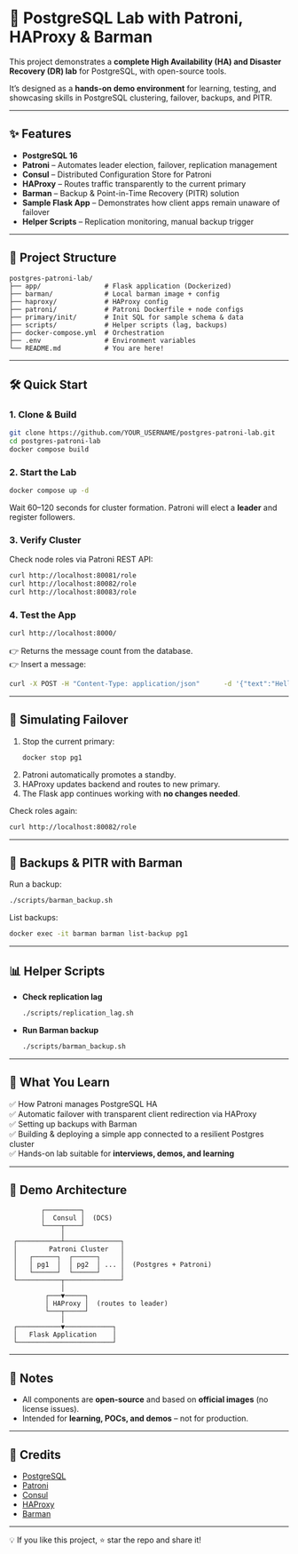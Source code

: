 
# 🚀 PostgreSQL Lab with Patroni, HAProxy & Barman

This project demonstrates a **complete High Availability (HA) and Disaster Recovery (DR) lab** for PostgreSQL, with open-source tools.  

It’s designed as a **hands-on demo environment** for learning, testing, and showcasing skills in PostgreSQL clustering, failover, backups, and PITR.

---

## ✨ Features

- **PostgreSQL 16**   
- **Patroni** – Automates leader election, failover, replication management  
- **Consul** – Distributed Configuration Store for Patroni  
- **HAProxy** – Routes traffic transparently to the current primary  
- **Barman** – Backup & Point-in-Time Recovery (PITR) solution  
- **Sample Flask App** – Demonstrates how client apps remain unaware of failover  
- **Helper Scripts** – Replication monitoring, manual backup trigger  

---

## 📂 Project Structure

```
postgres-patroni-lab/
├── app/                # Flask application (Dockerized)
├── barman/             # Local barman image + config
├── haproxy/            # HAProxy config
├── patroni/            # Patroni Dockerfile + node configs
├── primary/init/       # Init SQL for sample schema & data
├── scripts/            # Helper scripts (lag, backups)
├── docker-compose.yml  # Orchestration
├── .env                # Environment variables
└── README.md           # You are here!
```

---

## 🛠️ Quick Start

### 1. Clone & Build
```bash
git clone https://github.com/YOUR_USERNAME/postgres-patroni-lab.git
cd postgres-patroni-lab
docker compose build
```

### 2. Start the Lab
```bash
docker compose up -d
```

Wait 60–120 seconds for cluster formation. Patroni will elect a **leader** and register followers.

### 3. Verify Cluster
Check node roles via Patroni REST API:
```bash
curl http://localhost:80081/role
curl http://localhost:80082/role
curl http://localhost:80083/role
```

### 4. Test the App
```bash
curl http://localhost:8000/
```
👉 Returns the message count from the database.  
👉 Insert a message:
```bash
curl -X POST -H "Content-Type: application/json"      -d '{"text":"Hello HA!"}'      http://localhost:8000/messages
```

---

## 🔄 Simulating Failover

1. Stop the current primary:
   ```bash
   docker stop pg1
   ```
2. Patroni automatically promotes a standby.
3. HAProxy updates backend and routes to new primary.
4. The Flask app continues working with **no changes needed**.

Check roles again:
```bash
curl http://localhost:80082/role
```

---

## 💾 Backups & PITR with Barman

Run a backup:
```bash
./scripts/barman_backup.sh
```

List backups:
```bash
docker exec -it barman barman list-backup pg1
```

---

## 📊 Helper Scripts

- **Check replication lag**
  ```bash
  ./scripts/replication_lag.sh
  ```
- **Run Barman backup**
  ```bash
  ./scripts/barman_backup.sh
  ```

---

## 🎯 What You Learn

✅ How Patroni manages PostgreSQL HA  
✅ Automatic failover with transparent client redirection via HAProxy  
✅ Setting up backups with Barman  
✅ Building & deploying a simple app connected to a resilient Postgres cluster  
✅ Hands-on lab suitable for **interviews, demos, and learning**  

---

## 📸 Demo Architecture

```
        ┌─────────┐
        │  Consul │  (DCS)
        └────┬────┘
             │
 ┌───────────┴──────────────┐
 │        Patroni Cluster   │
 │   ┌──────┐  ┌──────┐     │
 │   │ pg1  │  │ pg2  │ ... │  (Postgres + Patroni)
 │   └──────┘  └──────┘     │
 └───────────┬──────────────┘
             │
         ┌───▼─────┐
         │ HAProxy │  (routes to leader)
         └───┬─────┘
             │
 ┌───────────▼────────────┐
 │   Flask Application    │
 └────────────────────────┘
```

---

## 📌 Notes

- All components are **open-source** and based on **official images** (no license issues).  
- Intended for **learning, POCs, and demos** – not for production.  

---

## 🙌 Credits

- [PostgreSQL](https://www.postgresql.org/)  
- [Patroni](https://patroni.readthedocs.io/)  
- [Consul](https://www.consul.io/)  
- [HAProxy](http://www.haproxy.org/)  
- [Barman](https://www.pgbarman.org/)  

---

💡 If you like this project, ⭐ star the repo and share it!
